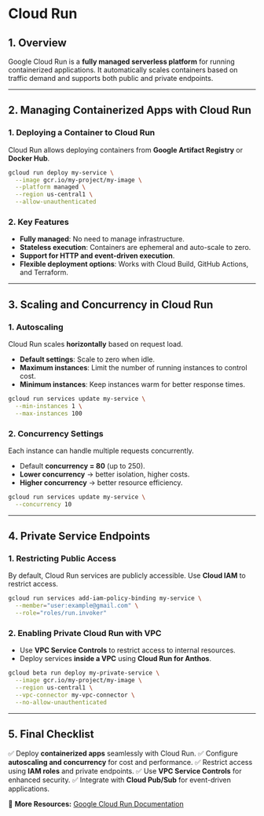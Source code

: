 # Cloud Run

## 1. Overview
Google Cloud Run is a **fully managed serverless platform** for running containerized applications. It automatically scales containers based on traffic demand and supports both public and private endpoints.

---

## 2. Managing Containerized Apps with Cloud Run

### **1. Deploying a Container to Cloud Run**
Cloud Run allows deploying containers from **Google Artifact Registry** or **Docker Hub**.

```sh
gcloud run deploy my-service \
  --image gcr.io/my-project/my-image \
  --platform managed \
  --region us-central1 \
  --allow-unauthenticated
```

### **2. Key Features**
- **Fully managed**: No need to manage infrastructure.
- **Stateless execution**: Containers are ephemeral and auto-scale to zero.
- **Support for HTTP and event-driven execution**.
- **Flexible deployment options**: Works with Cloud Build, GitHub Actions, and Terraform.

---

## 3. Scaling and Concurrency in Cloud Run

### **1. Autoscaling**
Cloud Run scales **horizontally** based on request load.

- **Default settings**: Scale to zero when idle.
- **Maximum instances**: Limit the number of running instances to control cost.
- **Minimum instances**: Keep instances warm for better response times.

```sh
gcloud run services update my-service \
  --min-instances 1 \
  --max-instances 100
```

### **2. Concurrency Settings**
Each instance can handle multiple requests concurrently.

- Default **concurrency = 80** (up to 250).
- **Lower concurrency** → better isolation, higher costs.
- **Higher concurrency** → better resource efficiency.

```sh
gcloud run services update my-service \
  --concurrency 10
```

---

## 4. Private Service Endpoints

### **1. Restricting Public Access**
By default, Cloud Run services are publicly accessible. Use **Cloud IAM** to restrict access.

```sh
gcloud run services add-iam-policy-binding my-service \
  --member="user:example@gmail.com" \
  --role="roles/run.invoker"
```

### **2. Enabling Private Cloud Run with VPC**
- Use **VPC Service Controls** to restrict access to internal resources.
- Deploy services **inside a VPC** using **Cloud Run for Anthos**.

```sh
gcloud beta run deploy my-private-service \
  --image gcr.io/my-project/my-image \
  --region us-central1 \
  --vpc-connector my-vpc-connector \
  --no-allow-unauthenticated
```

---

## 5. Final Checklist
✅ Deploy **containerized apps** seamlessly with Cloud Run.
✅ Configure **autoscaling and concurrency** for cost and performance.
✅ Restrict access using **IAM roles** and private endpoints.
✅ Use **VPC Service Controls** for enhanced security.
✅ Integrate with **Cloud Pub/Sub** for event-driven applications.

📌 **More Resources:** [Google Cloud Run Documentation](https://cloud.google.com/run/docs/)

